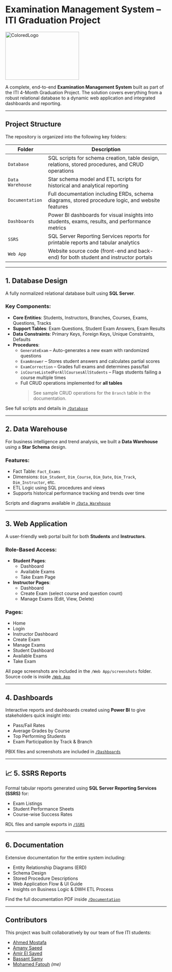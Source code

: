 
# Examination Management System – ITI Graduation Project

<img width="230" height="150" alt="ColoredLogo" src="https://github.com/user-attachments/assets/14b91daa-469c-449a-b798-d58f66f81bc6" />


A complete, end-to-end **Examination Management System** built as part of the ITI 4-Month Graduation Project. The solution covers everything from a robust relational database to a dynamic web application and integrated dashboards and reporting.

---

## Project Structure

The repository is organized into the following key folders:

| Folder         | Description |
|----------------|-------------|
| `Database`      | SQL scripts for schema creation, table design, relations, stored procedures, and CRUD operations |
| `Data Warehouse`| Star schema model and ETL scripts for historical and analytical reporting |
| `Documentation` | Full documentation including ERDs, schema diagrams, stored procedure logic, and website features |
| `Dashboards`    | Power BI dashboards for visual insights into students, exams, results, and performance metrics |
| `SSRS`          | SQL Server Reporting Services reports for printable reports and tabular analytics |
| `Web App`       | Website source code (front-end and back-end) for both student and instructor portals |

---

## 1. Database Design

A fully normalized relational database built using **SQL Server**.

### Key Components:
- **Core Entities**: Students, Instructors, Branches, Courses, Exams, Questions, Tracks
- **Support Tables**: Exam Questions, Student Exam Answers, Exam Results
- **Data Constraints**: Primary Keys, Foreign Keys, Unique Constraints, Defaults
- **Procedures**:  
  - `GenerateExam` – Auto-generates a new exam with randomized questions  
  - `ExamAnswer` – Stores student answers and calculates partial scores  
  - `ExamCorrection` – Grades full exams and determines pass/fail  
  - `isCourseListedForAllCoursesAllStudents` – Flags students failing a course multiple times  
  - Full CRUD operations implemented for **all tables**  
    > See sample CRUD operations for the `Branch` table in the documentation.

See full scripts and details in [`/Database`](./Database)

---

## 2. Data Warehouse

For business intelligence and trend analysis, we built a **Data Warehouse** using a **Star Schema** design.

### Features:
- Fact Table: `Fact_Exams`
- Dimensions: `Dim_Student`, `Dim_Course`, `Dim_Date`, `Dim_Track`, `Dim_Instructor`, etc.
- ETL Logic using SQL procedures and views
- Supports historical performance tracking and trends over time

Scripts and diagrams available in [`/Data Warehouse`](./Data%20Warehouse)

---

## 3. Web Application

A user-friendly web portal built for both **Students** and **Instructors**.

### Role-Based Access:
- **Student Pages**:
  - Dashboard  
  - Available Exams  
  - Take Exam Page  
- **Instructor Pages**:
  - Dashboard  
  - Create Exam (select course and question count)  
  - Manage Exams (Edit, View, Delete)

### Pages:
- Home
- Login
- Instructor Dashboard
- Create Exam
- Manage Exams
- Student Dashboard
- Available Exams
- Take Exam

All page screenshots are included in the `/Web App/screenshots` folder.  
Source code is inside [`/Web App`](./Web%20App)

---

## 4. Dashboards

Interactive reports and dashboards created using **Power BI** to give stakeholders quick insight into:

- Pass/Fail Rates
- Average Grades by Course
- Top Performing Students
- Exam Participation by Track & Branch

PBIX files and screenshots are included in [`/Dashboards`](./Dashboards)

---

## 📈 5. SSRS Reports

Formal tabular reports generated using **SQL Server Reporting Services (SSRS)** for:

- Exam Listings
- Student Performance Sheets
- Course-wise Success Rates

RDL files and sample exports in [`/SSRS`](./SSRS)

---

## 6. Documentation

Extensive documentation for the entire system including:

- Entity Relationship Diagrams (ERD)
- Schema Design
- Stored Procedure Descriptions
- Web Application Flow & UI Guide
- Insights on Business Logic & DWH ETL Process

Find the full documentation PDF inside [`/Documentation`](./Documentation)

---

## Contributors

This project was built collaboratively by our team of five ITI students:

- [Ahmed Mostafa](https://github.com/AhmedMostafa-30)
- [Amany Saeed](https://github.com/amany-saeed99)
- [Amir El Sayed](https://github.com/AmirElsayed117)
- [Bassant Samy](https://github.com/BassantEl-emem)
- [Mohamed Fatouh](https://github.com/mohamedfa) *(me)*
